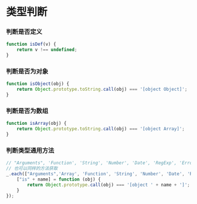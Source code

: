 # 类型判断

### 判断是否定义

```javascript
function isDef(v) {
    return v !== undefined;
}
```

### 判断是否为对象

```javascript
function isObject(obj) {
    return Object.prototype.toString.call(obj) === '[object Object]';
}
```

### 判断是否为数组

```javascript
function isArray(obj) {
    return Object.prototype.toString.call(obj) === '[object Array]';
}
```

### 判断类型通用方法

```javascript
// "Arguments", 'Function', 'String', 'Number', 'Date', 'RegExp', 'Error', 'Symbol', 'Map', 'WeakMap', 'Set', 'WeakSet'
// 也可以同样的方法获取
_.each(["Arguments",'Array', 'Function', 'String', 'Number', 'Date', 'RegExp', 'Error', 'Symbol', 'Map', 'WeakMap', 'Set', 'WeakSet'], function (name) {
	["is" + name] = function (obj) {
        return Object.prototype.call(obj) === '[object ' + name + ']';
    }
});
```
